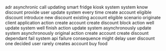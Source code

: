 adr asynchronic call updating smart fridge kiosk system system know discount provide user update system every time create account eligible discount introduce new discount existing account eligible scenario originate client application action create account create discount block action well update system well finish action update system asynchronously update system asynchronously original action create account create discount dependant fail system api failure consequence might delay user discount one decided user rarely creates account buy food